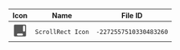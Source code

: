 | Icon | Name | File ID |
| ---  | ---  | ---     |
| ![](ScrollRect%20Icon.png) | `ScrollRect Icon` | `-2272557510330483260` |
